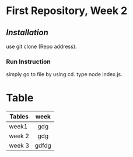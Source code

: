 # First Repository, Week 2

## *Installation*
  use git clone (Repo address). 
  
### Run Instruction 
  simply go to file by using cd. 
  type node index.js. 
  
# Table 
| Tables        | week| 
| ------------- |:-------------:| 
| week1      | gdg| 
| week 2      | gdg      |  
| week 3 | gdfdg      |  
